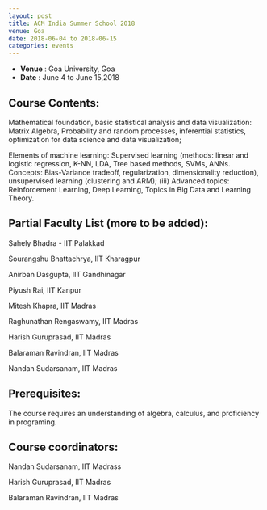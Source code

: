 ```yaml
---
layout: post
title: ACM India Summer School 2018
venue: Goa
date: 2018-06-04 to 2018-06-15 
categories: events
---
```

<ul class="mb-5" >
	<li><b>Venue</b> : Goa University, Goa </li>
	 <li><b>Date</b> : June 4 to June 15,2018 </li>
</ul>

<h2 class="post-title text-first"> Course Contents: </h2>
<p class="detail">Mathematical foundation, basic statistical analysis and data visualization: Matrix Algebra, Probability and random processes, inferential statistics, optimization for data science and data visualization; </p>
   <p class="detail">Elements of machine learning: Supervised learning (methods: linear and logistic regression, K-NN, LDA, Tree based methods, SVMs, ANNs. Concepts: Bias-Variance tradeoff, regularization, dimensionality reduction), unsupervised learning (clustering and ARM); (iii) Advanced topics: Reinforcement Learning, Deep Learning, Topics in Big Data and Learning Theory. </p>
<h2 class="post-title text-first"> Partial Faculty List (more to be added): </h2>
<p class="detail">Sahely Bhadra - IIT Palakkad </p>
<p class="detail">Sourangshu Bhattachrya, IIT Kharagpur</p>
<p class="detail">Anirban Dasgupta, IIT Gandhinagar</p>
<p class="detail">Piyush Rai, IIT Kanpur</p>
<p class="detail">Mitesh Khapra, IIT Madras</p>
<p class="detail">Raghunathan Rengaswamy, IIT Madras</p>
<p class="detail">Harish Guruprasad, IIT Madras</p>
<p class="detail">Balaraman Ravindran, IIT Madras</p>
<p class="detail">Nandan Sudarsanam, IIT Madras</p>
<h2 class="post-title text-first"> Prerequisites:</h2>
<p class="detail">The course requires an understanding of algebra, calculus, and proficiency in programing.</p>
<h2 class="post-title text-first">Course coordinators: </h2>
<p class="detail">Nandan Sudarsanam, IIT Madrass</p>
<p class="detail">Harish Guruprasad, IIT Madras</p>
<p class="detail">Balaraman Ravindran, IIT Madras</p>
